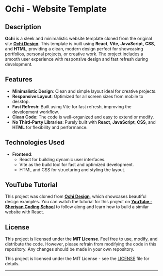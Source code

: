 # Ochi - Website Template

## Description

**Ochi** is a sleek and minimalistic website template cloned from the original site **[Ochi Design](https://ochi.design/)**. This template is built using **React**, **Vite**, **JavaScript**, **CSS**, and **HTML**, providing a clean, modern design perfect for showcasing portfolios, personal projects, or creative work. The project includes a smooth user experience with responsive design and fast refresh during development.

## Features

- **Minimalistic Design**: Clean and simple layout ideal for creative projects.
- **Responsive Layout**: Optimized for all screen sizes from mobile to desktop.
- **Fast Refresh**: Built using Vite for fast refresh, improving the development workflow.
- **Clean Code**: The code is well-organized and easy to extend or modify.
- **No Third-Party Libraries**: Purely built with **React**, **JavaScript**, **CSS**, and **HTML** for flexibility and performance.

## Technologies Used

- **Frontend**:
  - React for building dynamic user interfaces.
  - Vite as the build tool for fast and optimized development.
  - HTML and CSS for structuring and styling the layout.

## YouTube Tutorial

This project was cloned from **[Ochi Design](https://ochi.design/)**, which showcases beautiful design examples. You can watch the tutorial for this project on **[YouTube - Sheriyan Coding School](https://youtu.be/AZXYSlxj0vU)** to follow along and learn how to build a similar website with React.

## License

This project is licensed under the **MIT License**. Feel free to use, modify, and distribute the code. However, please refrain from modifying the code in this repository. Any changes should be made in your own repository.

This project is licensed under the MIT License - see the [LICENSE](LICENSE) file for details.

---
